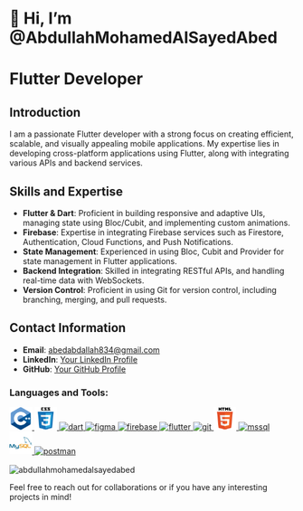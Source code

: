 # 👋 Hi, I’m @AbdullahMohamedAlSayedAbed
# Flutter Developer

## Introduction
I am a passionate Flutter developer with a strong focus on creating efficient, scalable, and visually appealing mobile applications. My expertise lies in developing cross-platform applications using Flutter, along with integrating various APIs and backend services.

## Skills and Expertise
- **Flutter & Dart**: Proficient in building responsive and adaptive UIs, managing state using Bloc/Cubit, and implementing custom animations.
- **Firebase**: Expertise in integrating Firebase services such as Firestore, Authentication, Cloud Functions, and Push Notifications.
- **State Management**: Experienced in using Bloc, Cubit and Provider for state management in Flutter applications.
- **Backend Integration**: Skilled in integrating RESTful APIs, and handling real-time data with WebSockets.
- **Version Control**: Proficient in using Git for version control, including branching, merging, and pull requests.

## Contact Information
- **Email**: abedabdallah834@gmail.com
- **LinkedIn**: [Your LinkedIn Profile](https://www.linkedin.com/in/abdullah-abed-7b759b235/)
- **GitHub**: [Your GitHub Profile](https://github.com/AbdullahMohamedAlSayedAbed)

<h3 align="left">Languages and Tools:</h3>
<p align="left"> <a href="https://www.w3schools.com/cpp/" target="_blank" rel="noreferrer"> <img src="https://raw.githubusercontent.com/devicons/devicon/master/icons/cplusplus/cplusplus-original.svg" alt="cplusplus" width="40" height="40"/> </a> <a href="https://www.w3schools.com/css/" target="_blank" rel="noreferrer"> <img src="https://raw.githubusercontent.com/devicons/devicon/master/icons/css3/css3-original-wordmark.svg" alt="css3" width="40" height="40"/> </a> <a href="https://dart.dev" target="_blank" rel="noreferrer"> <img src="https://www.vectorlogo.zone/logos/dartlang/dartlang-icon.svg" alt="dart" width="40" height="40"/> </a> <a href="https://www.figma.com/" target="_blank" rel="noreferrer"> <img src="https://www.vectorlogo.zone/logos/figma/figma-icon.svg" alt="figma" width="40" height="40"/> </a> <a href="https://firebase.google.com/" target="_blank" rel="noreferrer"> <img src="https://www.vectorlogo.zone/logos/firebase/firebase-icon.svg" alt="firebase" width="40" height="40"/> </a> <a href="https://flutter.dev" target="_blank" rel="noreferrer"> <img src="https://www.vectorlogo.zone/logos/flutterio/flutterio-icon.svg" alt="flutter" width="40" height="40"/> </a> <a href="https://git-scm.com/" target="_blank" rel="noreferrer"> <img src="https://www.vectorlogo.zone/logos/git-scm/git-scm-icon.svg" alt="git" width="40" height="40"/> </a> <a href="https://www.w3.org/html/" target="_blank" rel="noreferrer"> <img src="https://raw.githubusercontent.com/devicons/devicon/master/icons/html5/html5-original-wordmark.svg" alt="html5" width="40" height="40"/> </a> <a href="https://www.microsoft.com/en-us/sql-server" target="_blank" rel="noreferrer"> <img src="https://www.svgrepo.com/show/303229/microsoft-sql-server-logo.svg" alt="mssql" width="40" height="40"/> </a> <a href="https://www.mysql.com/" target="_blank" rel="noreferrer"> <img src="https://raw.githubusercontent.com/devicons/devicon/master/icons/mysql/mysql-original-wordmark.svg" alt="mysql" width="40" height="40"/> </a> <a href="https://postman.com" target="_blank" rel="noreferrer"> <img src="https://www.vectorlogo.zone/logos/getpostman/getpostman-icon.svg" alt="postman" width="40" height="40"/> </a> </p>

<p><img align="center" src="https://github-readme-stats.vercel.app/api/top-langs?username=abdullahmohamedalsayedabed&show_icons=true&locale=en&layout=compact" alt="abdullahmohamedalsayedabed" /></p>


Feel free to reach out for collaborations or if you have any interesting projects in mind!


<!---
AbdullahMohamedAlSayedAbed/AbdullahMohamedAlSayedAbed is a ✨ special ✨ repository because its `README.md` (this file) appears on your GitHub profile.
You can click the Preview link to take a look at your changes.
--->
